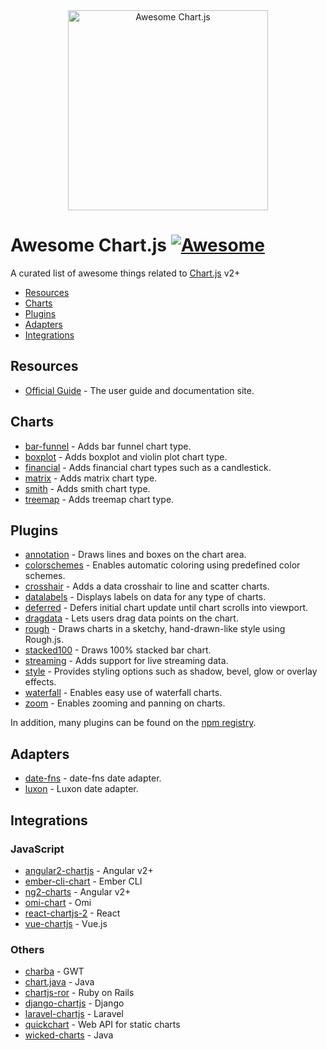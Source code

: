 <div align="center">
    <img width="320" src="https://www.chartjs.org/media/awesome.svg" alt="Awesome Chart.js">
</div>

# Awesome Chart.js [![Awesome](https://awesome.re/badge-flat2.svg)](https://awesome.re)

A curated list of awesome things related to [Chart.js](https://www.chartjs.org) v2+

- [Resources](#resources)
- [Charts](#charts)
- [Plugins](#plugins)
- [Adapters](#adapters)
- [Integrations](#integrations)

## Resources

- [Official Guide](https://chartjs.org/docs) - The user guide and documentation site.

## Charts

- [bar-funnel](https://github.com/chartjs/Chart.BarFunnel.js) - Adds bar funnel chart type.
- [boxplot](https://github.com/datavisyn/chartjs-chart-box-and-violin-plot) - Adds boxplot and violin plot chart type.
- [financial](https://github.com/chartjs/chartjs-chart-financial) - Adds financial chart types such as a candlestick.
- [matrix](https://github.com/kurkle/chartjs-chart-matrix) - Adds matrix chart type.
- [smith](https://github.com/chartjs/Chart.smith.js) - Adds smith chart type.
- [treemap](https://github.com/kurkle/chartjs-chart-treemap) - Adds treemap chart type.

## Plugins

- [annotation](https://github.com/chartjs/chartjs-plugin-annotation) - Draws lines and boxes on the chart area.
- [colorschemes](https://github.com/nagix/chartjs-plugin-colorschemes) - Enables automatic coloring using predefined color schemes.
- [crosshair](https://github.com/abelheinsbroek/chartjs-plugin-crosshair) - Adds a data crosshair to line and scatter charts.
- [datalabels](https://github.com/chartjs/chartjs-plugin-datalabels) - Displays labels on data for any type of charts.
- [deferred](https://github.com/chartjs/chartjs-plugin-deferred) -  Defers initial chart update until chart scrolls into viewport.
- [dragdata](https://github.com/chrispahm/chartjs-plugin-dragdata) - Lets users drag data points on the chart.
- [rough](https://github.com/nagix/chartjs-plugin-rough) - Draws charts in a sketchy, hand-drawn-like style using Rough.js.
- [stacked100](https://github.com/y-takey/chartjs-plugin-stacked100) - Draws 100% stacked bar chart.
- [streaming](https://github.com/nagix/chartjs-plugin-streaming) - Adds support for live streaming data.
- [style](https://github.com/nagix/chartjs-plugin-style) - Provides styling options such as shadow, bevel, glow or overlay effects.
- [waterfall](https://github.com/everestate/chartjs-plugin-waterfall) - Enables easy use of waterfall charts.
- [zoom](https://github.com/chartjs/chartjs-plugin-zoom) - Enables zooming and panning on charts.

In addition, many plugins can be found on the [npm registry](https://www.npmjs.com/search?q=chartjs-plugin-).

## Adapters

- [date-fns](https://github.com/chartjs/chartjs-adapter-date-fns) - date-fns date adapter.
- [luxon](https://github.com/chartjs/chartjs-adapter-luxon) - Luxon date adapter.

## Integrations

### JavaScript

- [angular2-chartjs](https://github.com/emn178/angular2-chartjs) - Angular v2+
- [ember-cli-chart](https://github.com/aomran/ember-cli-chart) - Ember CLI
- [ng2-charts](https://github.com/valor-software/ng2-charts) - Angular v2+
- [omi-chart](https://github.com/Tencent/omi/tree/master/packages/omi-chart) - Omi
- [react-chartjs-2](https://github.com/jerairrest/react-chartjs-2) - React
- [vue-chartjs](https://github.com/apertureless/vue-chartjs/) - Vue.js

### Others

- [charba](https://github.com/pepstock-org/Charba) - GWT
- [chart.java](https://github.com/mdewilde/chart/) - Java
- [chartjs-ror](https://github.com/airblade/chartjs-ror) - Ruby on Rails
- [django-chartjs](https://github.com/peopledoc/django-chartjs) - Django
- [laravel-chartjs](https://github.com/fxcosta/laravel-chartjs) - Laravel
- [quickchart](https://github.com/typpo/quickchart) - Web API for static charts
- [wicked-charts](https://github.com/adessoAG/wicked-charts) - Java
